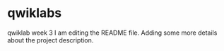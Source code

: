 # qwiklabs
qwiklab week 3
I am editing the README file. Adding some more details about the project description.
